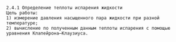     2.4.1 Определение теплоты испарения жидкости
    Цель работы: 
    1) измерение давления насыщенного пара жидкости при разной температуре; 
    2) вычисление по полученным данным теплоты испарения с помощью уравнения Клапейрона–Клаузиуса.
